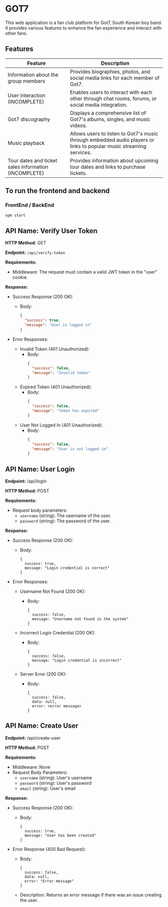 
# GOT7

This web application is a fan club platform for Got7, South Korean boy band. It provides various features to enhance the fan experience and interact with other fans.


## Features

| Feature                                           | Description                                                                                                      |
|---------------------------------------------------|------------------------------------------------------------------------------------------------------------------|
| Information about the group members               | Provides biographies, photos, and social media links for each member of Got7.                                    |
| User interaction (INCOMPLETE)                                  | Enables users to interact with each other through chat rooms, forums, or social media integration.                 |
| Got7 discography                                  | Displays a comprehensive list of Got7's albums, singles, and music videos.                                        |
| Music playback                                    | Allows users to listen to Got7's music through embedded audio players or links to popular music streaming services. |
| Tour dates and ticket sales information (INCOMPLETE)            | Provides information about upcoming tour dates and links to purchase tickets.                                     |

## To run the frontend and backend

### FrontEnd / BackEnd

```
npm start
```

## API Name: Verify User Token

**HTTP Method:** GET

**Endpoint:** `/api/verify-token`

**Requirements:**
- Middleware: The request must contain a valid JWT token in the "user" cookie.

**Response:**
- Success Response (200 OK):
  - Body:
    ```json
    {
      "success": true,
      "message": "User is logged in"
    }
    ```

- Error Responses:
  - Invalid Token (401 Unauthorized):
    - Body:
      ```json
      {
        "success": false,
        "message": "Invalid token"
      }
      ```
  - Expired Token (401 Unauthorized):
    - Body:
      ```json
      {
        "success": false,
        "message": "Token has expired"
      }
      ```
  - User Not Logged In (401 Unauthorized):
    - Body:
      ```json
      {
        "success": false,
        "message": "User is not logged in"
      }
      ```


## API Name: User Login

**Endpoint:** /api/login

**HTTP Method:** POST

**Requirements:**
- Request body parameters:
  - `username` (string): The username of the user.
  - `password` (string): The password of the user.

**Response:**
- Success Response (200 OK):
  - Body:
    ```
    {
      success: true,
      message: "Login credential is correct"
    }
    ```

- Error Responses:
  - Username Not Found (200 OK):
    - Body:
      ```
      {
        success: false,
        message: "Username not found in the system"
      }
      ```

  - Incorrect Login Credential (200 OK):
    - Body:
      ```
      {
        success: false,
        message: "Login credential is incorrect"
      }
      ```

  - Server Error (200 OK):
    - Body:
      ```
      {
        success: false,
        data: null,
        error: <error message>
      }
      ```


## API Name: Create User

**Endpoint:** /api/create-user

**HTTP Method:** POST

**Requirements:**
- Middleware: None
- Request Body Parameters:
  - `username` (string): User's username
  - `password` (string): User's password
  - `email` (string): User's email

**Response:**
- Success Response (200 OK):
  - Body:
    ```
    {
      success: true,
      message: "User has been created"
    }
    ```

- Error Response (400 Bad Request):
  - Body:
    ```
    {
      success: false,
      data: null,
      error: "Error message"
    }
    ```
  - Description: Returns an error message if there was an issue creating the user.
